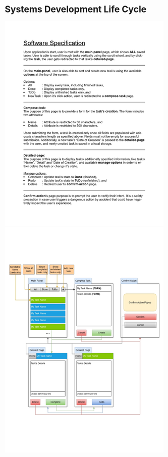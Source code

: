 <h1>Systems Development Life Cycle</h1>
<img src="https://github.com/gubrus50/to-do-list/blob/main/design/Software Specification.jpg"/>
<img src="https://github.com/gubrus50/to-do-list/blob/main/design/wire frames.jpg"/>
